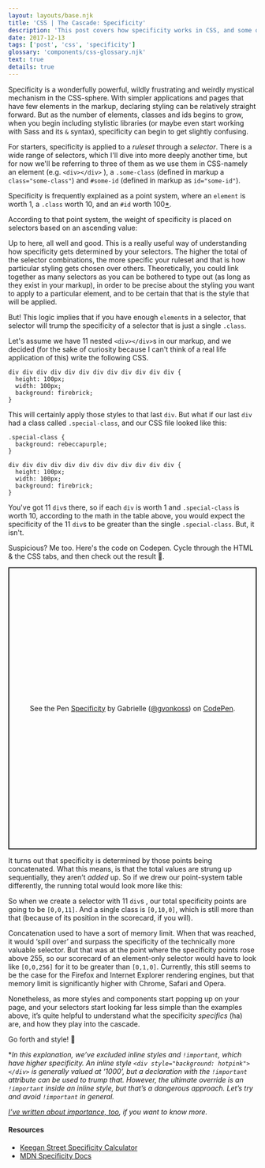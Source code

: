 ```yaml
---
layout: layouts/base.njk
title: 'CSS | The Cascade: Specificity'
description: 'This post covers how specificity works in CSS, and some of its unusual behaviour'
date: 2017-12-13
tags: ['post', 'css', 'specificity']
glossary: 'components/css-glossary.njk'
text: true
details: true
---
```

Specificity is a wonderfully powerful, wildly frustrating and weirdly mystical mechanism in the CSS-sphere. With simpler applications and pages that have few elements in the markup, declaring styling can be relatively straight forward. But as the number of elements, classes and ids begins to grow, when you begin including stylistic libraries (or maybe even start working with Sass and its `&` syntax), specificity can begin to get slightly confusing.

For starters, specificity is applied to a _ruleset_ through a _selector_. There is a wide range of selectors, which I'll dive into more deeply another time, but for now we'll be referring to three of them as we use them in CSS-namely an element (e.g. `<div></div>` ), a `.some-class` (defined in markup a `class="some-class"`) and `#some-id` (defined in markup as `id="some-id"`).

Specificity is frequently explained as a point system, where an `element` is worth 1, a `.class` worth 10, and an `#id` worth 100[*](#*).

According to that point system, the weight of specificity is placed on selectors based on an ascending value:

<script src="https://gist.github.com/gvonkoss/75cfb447a12d446b36db7072832666cb.js"></script>

Up to here, all well and good. This is a really useful way of understanding how specificity gets determined by your selectors. The higher the total of the selector combinations, the more specific your ruleset and that is how particular styling gets chosen over others. Theoretically, you could link together as many selectors as you can be bothered to type out (as long as they exist in your markup), in order to be precise about the styling you want to apply to a particular element, and to be certain that that is the style that will be applied.

But! This logic implies that if you have enough `element`s in a selector, that selector will trump the specificity of a selector that is just a single `.class`.

Let's assume we have 11 nested `<div></div>`s in our markup, and we decided (for the sake of curiosity because I can't think of a real life application of this) write the following CSS.

```
div div div div div div div div div div div div {
  height: 100px;
  width: 100px;
  background: firebrick;
}
```

This will certainly apply those styles to that last `div`. But what if our last `div` had a class called `.special-class`, and our CSS file looked like this:

```
.special-class {
  background: rebeccapurple;
}

div div div div div div div div div div div div {
  height: 100px;
  width: 100px;
  background: firebrick;
}
```

You've got 11 `div`s there, so if each `div` is worth 1 and `.special-class` is worth 10, according to the math in the table above, you would expect the specificity of the 11 `div`s to be greater than the single `.special-class`.
But, it isn't.

Suspicious? Me too. Here's the code on Codepen. 
Cycle through the HTML & the CSS tabs, and then check out the result 🤯. 

<p class="codepen" data-height="571" data-theme-id="dark" data-default-tab="html" data-user="gvonkoss" data-slug-hash="ppvRBL" style="height: 571px; box-sizing: border-box; display: flex; align-items: center; justify-content: center; border: 2px solid; margin: 1em 0; padding: 1em;" data-pen-title="Specificity">
  <span>See the Pen <a href="https://codepen.io/gvonkoss/pen/ppvRBL/">
  Specificity</a> by Gabrielle (<a href="https://codepen.io/gvonkoss">@gvonkoss</a>)
  on <a href="https://codepen.io">CodePen</a>.</span>
</p>

<script async src="https://static.codepen.io/assets/embed/ei.js"></script>

It turns out that specificity is determined by those points being concatenated. What this means, is that the total values are strung up sequentially, they aren’t _added_ up. So if we drew our point-system table differently, the running total would look more like this:

<script src="https://gist.github.com/gvonkoss/86fa14c0d050002a18e8cc13422884ef.js"></script>

So when we create a selector with 11 `div`s , our total specificity points are going to be `[0,0,11]`. And a single class is `[0,10,0]`, which is still more than that (because of its position in the scorecard, if you will).

Concatenation used to have a sort of memory limit. When that was reached, it would ‘spill over’ and surpass the specificity of the technically more valuable selector. But that was at the point where the specificity points rose above 255, so our scorecard of an element-only selector would have to look like `[0,0,256]` for it to be greater than `[0,1,0]`. Currently, this still seems to be the case for the Firefox and Internet Explorer rendering engines, but that memory limit is significantly higher with Chrome, Safari and Opera.

Nonetheless, as more styles and components start popping up on your page, and your selectors start looking far less simple than the examples above, it’s quite helpful to understand what the specificity _specifics_ (ha) are, and how they play into the cascade.

Go forth and style! 💪

<span id="*">*</span>_In this explanation, we’ve excluded inline styles and `!important`, which have higher specificity. An inline style `<div style="background: hotpink"></div>` is generally valued at ‘1000’, but a declaration with the `!important` attribute can be used to trump that. However, the ultimate override is an `!important` inside an inline style, but that’s a dangerous approach. Let’s try and avoid `!important` in general._

_[I’ve written about importance, too](/writing/css-cascade-importance), if you want to know more._

#### Resources

- [Keegan Street Specificity Calculator](https://specificity.keegan.st)
- [MDN Specificity Docs](https://developer.mozilla.org/en-US/docs/Learn/CSS/Introduction_to_CSS/Cascade_and_inheritance)